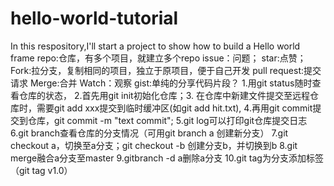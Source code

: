 # hello-world-tutorial
In this respository,I'll start a project to show how to build a Hello world frame
repo:仓库，有多个项目，就建立多个repo
issue：问题；
star:点赞；
Fork:拉分支，复制相同的项目，独立于原项目，便于自己开发
pull request:提交请求
Merge:合并
Watch：观察
gist:单纯的分享代码片段？
1.用git status随时查看仓库的状态，
2.首先用git init初始化仓库；3.
在仓库中新建文件提交至远程仓库时，需要git add xxx提交到临时缓冲区(如git add hit.txt),
4.再用git commit提交到仓库，git commit -m "text commit";
5.git log可以打印git仓库提交日志
6.git branch查看仓库的分支情况（可用git branch a 创建新分支）
7.git checkout a，切换至a分支；git checkout -b 创建分支b，并切换到b
8.git merge融合a分支至master
9.gitbranch -d a删除a分支
10.git tag为分支添加标签（git tag v1.0）

